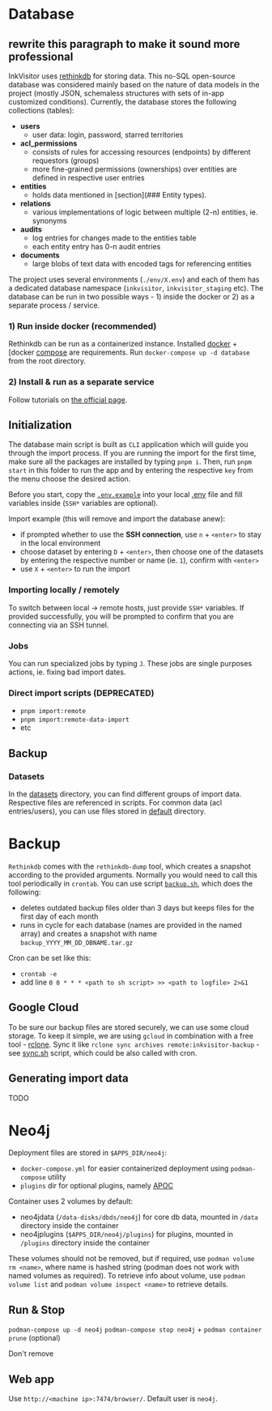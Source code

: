 # Database

## rewrite this paragraph to make it sound more professional

InkVisitor uses [rethinkdb](https://rethinkdb.com/) for storing data. This no-SQL open-source database was considered mainly based on the nature of data models in the project (mostly JSON, schemaless structures with sets of in-app customized conditions).
Currently, the database stores the following collections (tables):

- **users**
  - user data: login, password, starred territories
- **acl_permissions**
  - consists of rules for accessing resources (endpoints) by different requestors (groups)
  - more fine-grained permissions (ownerships) over entities are defined in respective user entries
- **entities**
  - holds data mentioned in [section](### Entity types).
- **relations**
  - various implementations of logic between multiple (2-n) entities, ie. synonyms
- **audits**
  - log entries for changes made to the entities table
  - each entity entry has 0-n audit entries
- **documents**
  - large blobs of text data with encoded tags for referencing entities

The project uses several environments (`./env/X.env`) and each of them has a dedicated database namespace (`inkvisitor`, `inkvisitor_staging` etc). The database can be run in two possible ways - 1) inside the docker or 2) as a separate process / service.

### 1) Run inside docker (recommended)

Rethinkdb can be run as a containerized instance. Installed [docker](https://docs.docker.com/get-docker/) + [docker [compose](https://docs.docker.com/compose/install/) are requirements.
Run `docker-compose up -d database` from the root directory.

### 2) Install & run as a separate service

Follow tutorials on [the official page](https://rethinkdb.com/docs/install/).

## Initialization

The database main script is built as `CLI` application which will guide you through the import process.
If you are running the import for the first time, make sure all the packages are installed by typing `pnpm i`. Then, run `pnpm start` in this folder to run the app and by entering the respective `key` from the menu choose the desired action.

Before you start, copy the [`.env.example`](packages/database/env/.env.example) into your local [.env](packages/database/env/.env) file and fill variables inside (`SSH*` variables are optional).

Import example (this will remove and import the database anew):

- if prompted whether to use the **SSH connection**, use `n` + `<enter>` to stay in the local environment
- choose dataset by entering `D` + `<enter>`, then choose one of the datasets by entering the respective number or name (ie. `1`), confirm with `<enter>`
- use `X` + `<enter>` to run the import

### Importing locally / remotely

To switch between local -> remote hosts, just provide `SSH*` variables. If provided successfully, you will be prompted to confirm that you are connecting via an SSH tunnel.

### Jobs

You can run specialized jobs by typing `J`. These jobs are single purposes actions, ie. fixing bad import dates.

### Direct import scripts (DEPRECATED)

- `pnpm import:remote`
- `pnpm import:remote-data-import`
- etc

## Backup

### Datasets

In the [datasets](./datasets) directory, you can find different groups of import data. Respective files are referenced in scripts.
For common data (acl entries/users), you can use files stored in [default](./datasets/default) directory.

# Backup

`Rethinkdb` comes with the `rethinkdb-dump` tool, which creates a snapshot according to the provided arguments. Normally you would need to call this tool periodically in `crontab`. You can use script [`backup.sh`](./scripts/backup.sh), which does the following:

- deletes outdated backup files older than 3 days but keeps files for the first day of each month
- runs in cycle for each database (names are provided in the named array) and creates a snapshot with name `backup_YYYY_MM_DD_DBNAME.tar.gz`

Cron can be set like this:

- `crontab -e`
- add line `0 0 * * * <path to sh script> >> <path to logfile> 2>&1`

## Google Cloud

To be sure our backup files are stored securely, we can use some cloud storage.
To keep it simple, we are using `gcloud` in combination with a free tool - [rclone](https://rclone.org/).
Sync it like `rclone sync archives remote:inkvisitor-backup` - see [sync.sh](./sync.sh) script, which could be also called with cron.

## Generating import data

TODO

# Neo4j

Deployment files are stored in `$APPS_DIR/neo4j`:

- `docker-compose.yml` for easier containerized deployment using `podman-compose` utility
- `plugins` dir for optional plugins, namely [APOC](https://neo4j.com/developer/neo4j-apoc/)

Container uses 2 volumes by default:

- neo4jdata (`/data-disks/dbds/neo4j`) for core db data, mounted in `/data` directory inside the container
- neo4jplugins (`$APPS_DIR/neo4j/plugins`) for plugins, mounted in `/plugins` directory inside the container

These volumes should not be removed, but if required, use `podman volume rm <name>`, where name is hashed string (podman does not work with named volumes as required). To retrieve info about volume, use `podman volume list` and `podman volume inspect <name>` to retrieve details.

## Run & Stop

`podman-compose up -d neo4j`
`podman-compose stop neo4j` + `podman container prune` (optional)

Don't remove

## Web app

Use `http://<machine ip>:7474/browser/`. Default user is `neo4j`.
